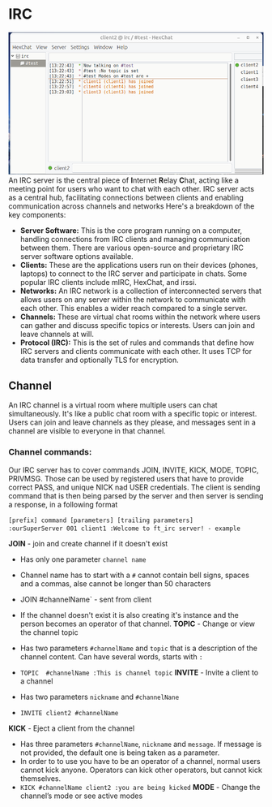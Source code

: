 # IRC

![""](HexChat.png)
An IRC server is the central piece of **I**nternet **R**elay **C**hat, acting like a meeting point for users who want to chat with each other. IRC server acts as a central hub, facilitating connections between clients and enabling communication across channels 
and networks Here's a breakdown of the key components:
- **Server Software:** This is the core program running on a computer, handling connections from IRC clients and managing communication between them. There are various open-source and proprietary IRC server software options available.
- **Clients:** These are the applications users run on their devices (phones, laptops) to connect to the IRC server and participate in chats. Some popular IRC clients include mIRC, HexChat, and irssi.
- **Networks:** An IRC network is a collection of interconnected servers that allows users on any server within the network to communicate with each other. This enables a wider reach compared to a single server.
- **Channels:** These are virtual chat rooms within the network where users can gather and discuss specific topics or interests. Users can join and leave channels at will.
- **Protocol (IRC):** This is the set of rules and commands that define how IRC servers and clients communicate with each other. It uses TCP for data transfer and optionally TLS for encryption.

## Channel
An IRC channel is a virtual room where multiple users can chat simultaneously. It's like a public chat room with a specific topic or interest. Users can join and leave channels as they please, and messages sent in a channel are visible to everyone in that channel. 
### Channel commands:
Our IRC server has to cover commands JOIN, INVITE, KICK, MODE, TOPIC, PRIVMSG. Those can be used by registered users that have to provide correct PASS, and unique NICK nad USER credentials.
The client is sending command that is then being parsed by the server and then server is sending a response, in a following format
```
[prefix] command [parameters] [trailing parameters]
:ourSuperServer 001 client1 :Welcome to ft_irc server! - example
```

 **JOIN** - join and create channel if it doesn't exist
  - Has only one parameter `channel name` </br>
   - Channel name has to start with a `#` cannot contain bell signs, spaces and a commas, alse cannot be longer than 50 characters </br>
   - JOIN #channelName` - sent from client </br>
   -  If the channel doesn't exist it is also creating it's instance and the person becomes an operator of that channel.
**TOPIC** - Change or view the channel topic 
  
 -  Has two parameters `#channelName` and  `topic` that is a description of the channel content. Can have several words, starts with `:`
 -  `TOPIC  #channelName :This is channel topic` 
**INVITE** - Invite a client to a channel
  
  - Has two parameters `nickname` and  `#channelNane`
  - `INVITE client2 #channelName`

**KICK** -  Eject a client from the channel
  - Has three parameters `#channelName`, `nickname` and `message`. If message is not provided, the default one is being taken as a parameter.
  - In order to to use you have to be an operator of a channel, normal users cannot kick anyone. Operators can kick other operators, but cannot kick themselves.
  - `KICK #channelName client2 :you are being kicked`
**MODE** - Change the channel’s mode or see active modes




